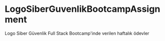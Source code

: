 # LogoSiberGuvenlikBootcampAssignment

Logo Siber Güvenlik Full Stack Bootcamp'inde verilen haftalık ödevler
